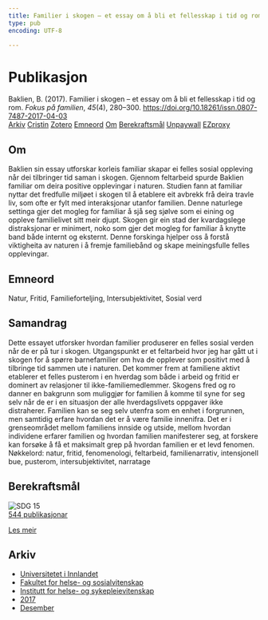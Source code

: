 ```yaml
---
title: Familier i skogen – et essay om å bli et fellesskap i tid og rom
type: pub
encoding: UTF-8

---
```

<h1>Publikasjon</h1>
<article id="csl-bib-container-9WF4FHSN" class="csl-bib-container">
  <div class="csl-bib-body"> <div class="csl-entry">Baklien, B. (2017). Familier i skogen – et essay om å bli et fellesskap i tid og rom. <i>Fokus på familien</i>, <i>45</i>(4), 280–300. <a href="https://doi.org/10.18261/issn.0807-7487-2017-04-03">https://doi.org/10.18261/issn.0807-7487-2017-04-03</a></div> </div>
  <div class="csl-bib-buttons">
    <a href="#taxonomy-article-9WF4FHSN" alt="archive" class="csl-bib-button">Arkiv</a>
    <a href="https://app.cristin.no/results/show.jsf?id=1523068" alt="Cristin" class="csl-bib-button">Cristin</a>
    <a href="http://zotero.org/groups/5881554/items/9WF4FHSN" alt="Zotero" class="csl-bib-button">Zotero</a>
    <a href="#keywords-article-9WF4FHSN" alt="keywords" class="csl-bib-button">Emneord</a>
    <a href="#about-article-9WF4FHSN" alt="about_pub" class="csl-bib-button">Om</a>
    <a href="#sdg-article-9WF4FHSN" alt="sdg" class="csl-bib-button">Berekraftsmål</a>
    <a href="https://hdl.handle.net/11250/2485526" alt="Unpaywall" class="csl-bib-button">Unpaywall</a>
    <a href="https://hdl.handle.net/11250/2485526" alt="EZproxy" class="csl-bib-button">EZproxy</a>
  </div>
  <div id="csl-bib-meta-container-9WF4FHSN"></div>
</article>
<div id="csl-bib-meta-9WF4FHSN" class="csl-bib-meta">
  <article id="about-article-9WF4FHSN" class="about_pub-article">
    <h1>Om</h1>
    Baklien sin essay utforskar korleis familiar skapar ei felles sosial oppleving når dei tilbringer tid saman i skogen. Gjennom feltarbeid spurde Baklien familiar om deira positive opplevingar i naturen. Studien fann at familiar nyttar det fredfulle miljøet i skogen til å etablere eit avbrekk frå deira travle liv, som ofte er fylt med interaksjonar utanfor familien. Denne naturlege settinga gjer det mogleg for familiar å sjå seg sjølve som ei eining og oppleve familielivet sitt meir djupt. Skogen gir ein stad der kvardagslege distraksjonar er minimert, noko som gjer det mogleg for familiar å knytte band både internt og eksternt. Denne forskinga hjelper oss å forstå viktigheita av naturen i å fremje familiebånd og skape meiningsfulle felles opplevingar.
  </article>
  <article id="keywords-article-9WF4FHSN" class="keywords-article">
    <h1>Emneord</h1>
    Natur, Fritid, Familieforteljing, Intersubjektivitet, Sosial verd
  </article>
  <article id="abstract-article-9WF4FHSN" class="abstract-article">
    <h1>Samandrag</h1>
    Dette essayet utforsker hvordan familier produserer en felles sosial verden når de er på 
tur i skogen. Utgangspunkt er et feltarbeid hvor jeg har gått ut i skogen for å spørre 
barnefamilier om hva de opplever som positivt med å tilbringe tid sammen ute i naturen. 
Det kommer frem at familiene aktivt etablerer et felles pusterom i en hverdag som både i 
arbeid og fritid er dominert av relasjoner til ikke-familiemedlemmer. Skogens fred og ro 
danner en bakgrunn som muliggjør for familien å komme til syne for seg selv når de er i 
en situasjon der alle hverdagslivets oppgaver ikke distraherer. Familien kan se seg selv 
utenfra som en enhet i forgrunnen, men samtidig erfare hvordan det er å være familie 
innenifra. Det er i grenseområdet mellom familiens innside og utside, mellom hvordan 
individene erfarer familien og hvordan familien manifesterer seg, at forskere kan forsøke 
å få et maksimalt grep på hvordan familien er et levd fenomen. 
Nøkkelord: natur, fritid, fenomenologi, feltarbeid, familienarrativ, intensjonell bue, 
pusterom, intersubjektivitet, narratage
  </article>
  <article id="sdg-article-9WF4FHSN" class="sdg-article">
    <h1>Berekraftsmål</h1>
    <div class="sdg-container"><div id="sdg15" class="sdg">
        <img src="{{< params subfolder >}}images/sdg/sdg15_nn.png" class="image" alt="SDG 15">
        <div class="sdg-overlay">
          <a href="{{< params subfolder >}}nn/archive/?sdg=15#archive" class="sdg-publication-count"><span>544</span> publikasjonar</a>
          <p><a href="https://fn.no/om-fn/fns-baerekraftsmaal/livet-paa-land?lang=nno-NO" class="sdg-read-more">Les meir</a></p>
        </div>
      </div></div>
  </article>
  <article id="taxonomy-article-9WF4FHSN" class="taxonomy-article">
    <h1>Arkiv</h1>
    <ul>
      <li><a href="{{< params subfolder >}}nn/archive/?key=3DCRN523">Universitetet i Innlandet</a></li>
      <li><a href="{{< params subfolder >}}nn/archive/?key=IDKFS3MX">Fakultet for helse- og sosialvitenskap</a></li>
      <li><a href="{{< params subfolder >}}nn/archive/?key=GTV4ECMZ">Institutt for helse- og sykepleievitenskap</a></li>
      <li><a href="{{< params subfolder >}}nn/archive/?key=QV2QKSDS">2017</a></li>
      <li><a href="{{< params subfolder >}}nn/archive/?key=QINBWVSR">Desember</a></li>
    </ul>
  </article>
</div>
